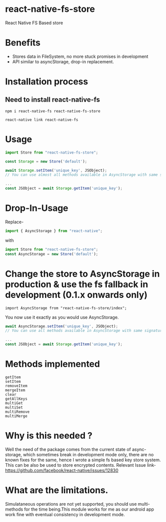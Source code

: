 # react-native-fs-store
React Native FS Based store

# Benefits
- Stores data in FileSystem, no more stuck promises in development
- API similar to asyncStorage, drop-in replacement.

# Installation process

## Need to install react-native-fs
`npm i react-native-fs react-native-fs-store`

`react-native link react-native-fs`


# Usage
```javascript
import Store from "react-native-fs-store";

const Storage = new Store('default');

await Storage.setItem('unique_key', JSObject);
// You can use almost all methods available in AsyncStorage with same signature.

...
const JSObject = await Storage.getItem('unique_key');
```

# Drop-In-Usage

Replace-
```javascript
import { AsyncStorage } from "react-native";
```
with
```javascript
import Store from "react-native-fs-store";
const AsyncStorage = new Store('default');
```

# Change the store to AsyncStorage in production & use the fs fallback in development (0.1.x onwards only)

```
import AsyncStorage from "react-native-fs-store/index";

```


You now use it exactly as you would use AsyncStorage.
```javascript
await AsyncStorage.setItem('unique_key', JSObject);
// You can use all methods available in AsyncStorage with same signature.

...
const JSObject = await Storage.getItem('unique_key');
```

# Methods implemented
```
getItem
setItem
removeItem
mergeItem
clear
getAllKeys
multiGet
multiSet
multiRemove
multiMerge
```



# Why is this needed ?
Well the need of the package comes from the current state of async-storage, which sometimes break in development mode only, there are no known fixes for the same, hence I wrote a simple fs based key store system.
This can be also be used to store encrypted contents.
Relevant Issue link- https://github.com/facebook/react-native/issues/12830


# What are the limitations.
Simulataneous operations are not yet supported, you should use multi- methods for the time being.This module works for me as our android app work fine with eventual consistency in development mode.

